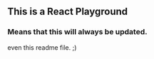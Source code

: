 ## This is a React Playground 

### Means that this will always be updated.

even this readme file. ;)